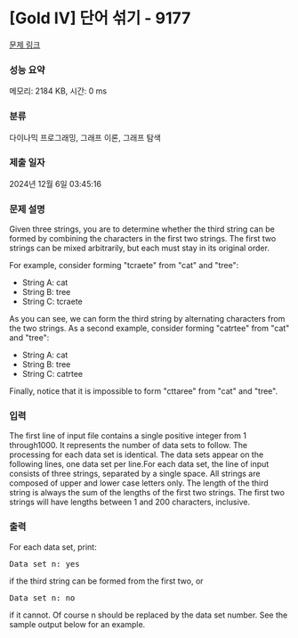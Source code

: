 # [Gold IV] 단어 섞기 - 9177 

[문제 링크](https://www.acmicpc.net/problem/9177) 

### 성능 요약

메모리: 2184 KB, 시간: 0 ms

### 분류

다이나믹 프로그래밍, 그래프 이론, 그래프 탐색

### 제출 일자

2024년 12월 6일 03:45:16

### 문제 설명

<p>Given three strings, you are to determine whether the third string can be formed by combining the characters in the first two strings. The first two strings can be mixed arbitrarily, but each must stay in its original order.</p>

<p>For example, consider forming "tcraete" from "cat" and "tree":</p>

<ul>
	<li>String A: cat</li>
	<li>String B: tree</li>
	<li>String C: tcraete</li>
</ul>

<p>As you can see, we can form the third string by alternating characters from the two strings. As a second example, consider forming "catrtee" from "cat" and "tree":</p>

<ul>
	<li>String A: cat</li>
	<li>String B: tree</li>
	<li>String C: catrtee</li>
</ul>

<p>Finally, notice that it is impossible to form "cttaree" from "cat" and "tree".</p>

### 입력 

 <p>The first line of input file contains a single positive integer from 1 through1000. It represents the number of data sets to follow. The processing for each data set is identical. The data sets appear on the following lines, one data set per line.For each data set, the line of input consists of three strings, separated by a single space. All strings are composed of upper and lower case letters only. The length of the third string is always the sum of the lengths of the first two strings. The first two strings will have lengths between 1 and 200 characters, inclusive.</p>

### 출력 

 <p>For each data set, print:</p>

<pre>Data set n: yes</pre>

<p>if the third string can be formed from the first two, or</p>

<pre>Data set n: no</pre>

<p>if it cannot. Of course n should be replaced by the data set number. See the sample output below for an example.</p>

